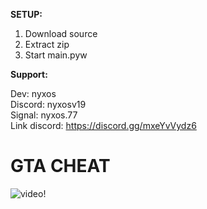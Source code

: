 
__SETUP:__

1) Download source  
2) Extract zip  
3) Start main.pyw

__Support:__  

Dev: nyxos  
Discord: nyxosv19  
Signal: nyxos.77  
Link discord: https://discord.gg/mxeYvVydz6  
  
# GTA CHEAT


![video!](https://cdn.discordapp.com/attachments/1295463063025352889/1298713122407977031/image.png?ex=671a9059&is=67193ed9&hm=2371a5c200330b6b8a94518f7ad349ee187f431a9dc5825f4766ed51b712cc97&)
